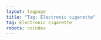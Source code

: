 ```yaml
---
layout: tagpage
title: "Tag: Electronic cigarette"
tag: Electronic cigarette
robots: noindex
---
```

